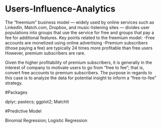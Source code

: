 # Users-Influence-Analytics

The “freemium” business model — widely used by online services such as LinkedIn, Match.com, Dropbox, and music-listening sites — divides user populations into groups that use the service for free and groups that pay a fee for additional features. Key points related to the freemium model: 
-Free accounts are monetized using online advertising
-Premium subscribers (those paying a fee) are typically 24 times more profitable than free users
However, premium subscribers are rare.

Given the higher profitability of premium subscribers, it is generally in the interest of company to motivate users to go from “free to fee”; that is, convert free accounts to premium subscribers. The purpose in regards to this case is to analyze the data for potential insight to inform a “free-to-fee” strategy.

#Packages

dplyr; pastecs; ggplot2; MatchIt

#Predictive Model

Binomial Regression; Logistic Regression
